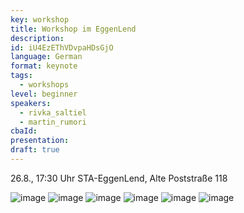 ```yaml
---
key: workshop
title: Workshop im EggenLend
description:
id: iU4EzEThVDvpaHDsGjO
language: German
format: keynote
tags:
  - workshops
level: beginner
speakers:
  - rivka_saltiel
  - martin_rumori
cbaId: 
presentation: 
draft: true
---
```


26.8., 17:30 Uhr
STA-EggenLend, Alte Poststraße 118

![image](/images/sessions/eggenlend1.jpg)
![image](/images/sessions/eggenlend2.jpg)
![image](/images/sessions/eggenlend3.jpg)
![image](/images/sessions/eggenlend6.jpg)
![image](/images/sessions/eggenlend8.jpg)
![image](/images/sessions/eggenlend9.jpg)

